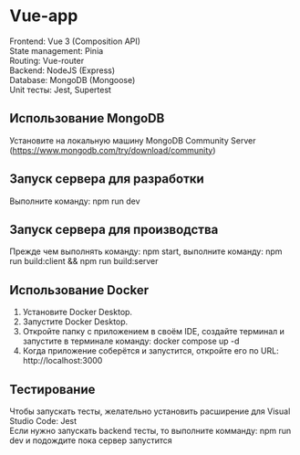 # Vue-app

Frontend: Vue 3 (Composition API)  
State management: Pinia  
Routing: Vue-router  
Backend: NodeJS (Express)    
Database: MongoDB (Mongoose)  
Unit тесты: Jest, Supertest   

## Использование MongoDB

Установите на локальную машину MongoDB Community Server (https://www.mongodb.com/try/download/community)

## Запуск сервера для разработки

Выполните команду: npm run dev

## Запуск сервера для производства

Прежде чем выполнять команду: npm start, выполните команду: npm run build:client && npm run build:server  

## Использование Docker

1. Установите Docker Desktop.
2. Запустите Docker Desktop.
3. Откройте папку с приложением в своём IDE, создайте терминал и запустите в терминале команду: docker compose up -d
4. Когда приложение соберётся и запустится, откройте его по URL: http://localhost:3000 

## Тестирование

Чтобы запускать тесты, желательно установить расширение для Visual Studio Code: Jest  
Если нужно запускать backend тесты, то выполните комманду: npm run dev и подождите пока сервер запустится